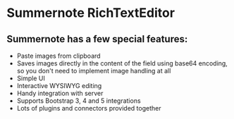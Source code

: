 # Summernote RichTextEditor

## Summernote has a few special features:

- Paste images from clipboard
- Saves images directly in the content of the field using base64 encoding, so you don't need to implement image handling at all
- Simple UI
- Interactive WYSIWYG editing
- Handy integration with server
- Supports Bootstrap 3, 4 and 5 integrations
- Lots of plugins and connectors provided together